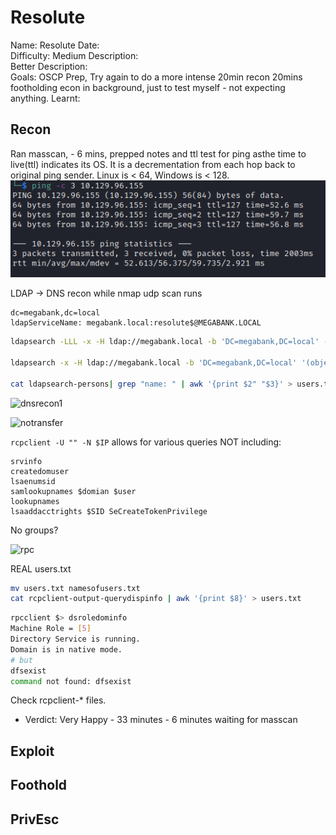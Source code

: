 # Resolute

Name: Resolute
Date:  
Difficulty:  Medium
Description:  
Better Description:  
Goals:  OSCP Prep, Try again to do a more intense 20min recon 20mins footholding econ in background, just to test myself - not expecting anything.
Learnt:

## Recon

Ran masscan, - 6 mins, prepped notes and ttl test for ping asthe time to live(ttl) indicates its OS. It is a decrementation from each hop back to original ping sender. Linux is < 64, Windows is < 128.
![ping](Screenshots/ping.png)

LDAP -> DNS recon while nmap udp scan runs

```
dc=megabank,dc=local
ldapServiceName: megabank.local:resolute$@MEGABANK.LOCAL
```

```bash
ldapsearch -LLL -x -H ldap://megabank.local -b 'DC=megabank,DC=local' -s base '(objectClass=*)' | tee -a ldapsearch-allobjects

ldapsearch -x -H ldap://megabank.local -b 'DC=megabank,DC=local' '(objectClass=Person)' | tee -a ldapsearch-persons

cat ldapsearch-persons| grep "name: " | awk '{print $2" "$3}' > users.txt

```

![dnsrecon1](dnsrecon-noaxfr-record.png)

![notransfer](notransfer.png)

`rcpclient -U "" -N $IP` allows for various queries NOT including:
```
srvinfo
createdomuser
lsaenumsid
samlookupnames $domian $user
lookupnames
lsaaddacctrights $SID SeCreateTokenPrivilege
```

No groups?

![rpc](rpcclient-nogroups.png)

REAL users.txt 
```bash
mv users.txt namesofusers.txt
cat rcpclient-output-querydispinfo | awk '{print $8}' > users.txt
```

```bash
rpcclient $> dsroledominfo
Machine Role = [5]
Directory Service is running.
Domain is in native mode.
# but
dfsexist
command not found: dfsexist
```

Check rcpclient-\* files.

- Verdict: Very Happy - 33 minutes - 6 minutes waiting for masscan

## Exploit

## Foothold

## PrivEsc

      

